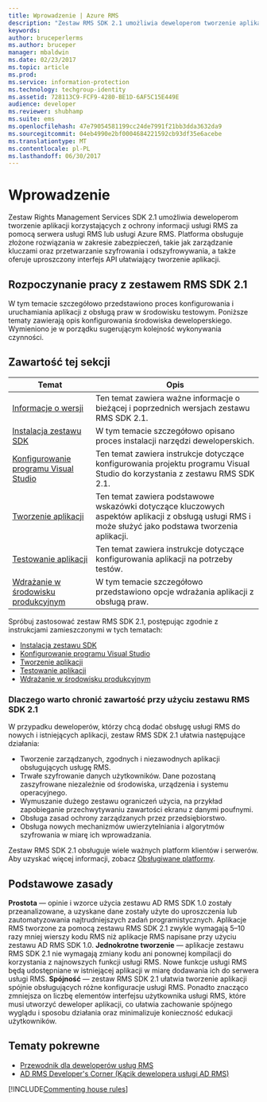 ```yaml
---
title: Wprowadzenie | Azure RMS
description: "Zestaw RMS SDK 2.1 umożliwia deweloperom tworzenie aplikacji korzystających z ochrony informacji usługi RMS."
keywords: 
author: bruceperlerms
ms.author: bruceper
manager: mbaldwin
ms.date: 02/23/2017
ms.topic: article
ms.prod: 
ms.service: information-protection
ms.technology: techgroup-identity
ms.assetid: 728113C9-FCF9-4280-BE1D-6AF5C15E449E
audience: developer
ms.reviewer: shubhamp
ms.suite: ems
ms.openlocfilehash: 47e79054581199cc24de7991f21bb3dda3632da9
ms.sourcegitcommit: 04eb4990e2bf0004684221592cb93df35e6acebe
ms.translationtype: MT
ms.contentlocale: pl-PL
ms.lasthandoff: 06/30/2017
---
```

# <a name="getting-started"></a>Wprowadzenie

Zestaw Rights Management Services SDK 2.1 umożliwia deweloperom tworzenie aplikacji korzystających z ochrony informacji usługi RMS za pomocą serwera usługi RMS lub usługi Azure RMS. Platforma obsługuje złożone rozwiązania w zakresie zabezpieczeń, takie jak zarządzanie kluczami oraz przetwarzanie szyfrowania i odszyfrowywania, a także oferuje uproszczony interfejs API ułatwiający tworzenie aplikacji.

## <a name="get-started-with-rms-sdk-21"></a>Rozpoczynanie pracy z zestawem RMS SDK 2.1

W tym temacie szczegółowo przedstawiono proces konfigurowania i uruchamiania aplikacji z obsługą praw w środowisku testowym. Poniższe tematy zawierają opis konfigurowania środowiska deweloperskiego. Wymieniono je w porządku sugerującym kolejność wykonywania czynności.

## <a name="in-this-sections"></a>Zawartość tej sekcji

| Temat | Opis |
|-------|-------------|
| [Informacje o wersji](release-notes-rtm.md) | Ten temat zawiera ważne informacje o bieżącej i poprzednich wersjach zestawu RMS SDK 2.1.|
| [Instalacja zestawu SDK](install-the-rms-sdk.md) | W tym temacie szczegółowo opisano proces instalacji narzędzi deweloperskich.|
| [Konfigurowanie programu Visual Studio](how-to-configure-a-visual-studio-project-to-use-the-ad-rms-sdk-2-0.md) | Ten temat zawiera instrukcje dotyczące konfigurowania projektu programu Visual Studio do korzystania z zestawu RMS SDK 2.1.|
| [Tworzenie aplikacji](developing-your-application.md) | Ten temat zawiera podstawowe wskazówki dotyczące kluczowych aspektów aplikacji z obsługą usługi RMS i może służyć jako podstawa tworzenia aplikacji.|
| [Testowanie aplikacji](how-to-set-up-your-test-environment.md) |Ten temat zawiera instrukcje dotyczące konfigurowania aplikacji na potrzeby testów.|
| [Wdrażanie w środowisku produkcyjnym](deploying-your-application.md) |W tym temacie szczegółowo przedstawiono opcje wdrażania aplikacji z obsługą praw.|


Spróbuj zastosować zestaw RMS SDK 2.1, postępując zgodnie z instrukcjami zamieszczonymi w tych tematach:

- [Instalacja zestawu SDK](install-the-rms-sdk.md)
- [Konfigurowanie programu Visual Studio](how-to-configure-a-visual-studio-project-to-use-the-ad-rms-sdk-2-0.md)
- [Tworzenie aplikacji](developing-your-application.md)
- [Testowanie aplikacji](how-to-set-up-your-test-environment.md)
- [Wdrażanie w środowisku produkcyjnym](deploying-your-application.md)

### <a name="why-use-rms-sdk-21-for-protecting-your-content"></a>Dlaczego warto chronić zawartość przy użyciu zestawu RMS SDK 2.1

W przypadku deweloperów, którzy chcą dodać obsługę usługi RMS do nowych i istniejących aplikacji, zestaw RMS SDK 2.1 ułatwia następujące działania:

-   Tworzenie zarządzanych, zgodnych i niezawodnych aplikacji obsługujących usługę RMS.
-   Trwałe szyfrowanie danych użytkowników. Dane pozostaną zaszyfrowane niezależnie od środowiska, urządzenia i systemu operacyjnego.
-   Wymuszanie dużego zestawu ograniczeń użycia, na przykład zapobieganie przechwytywaniu zawartości ekranu z danymi poufnymi.
-   Obsługa zasad ochrony zarządzanych przez przedsiębiorstwo.
-   Obsługa nowych mechanizmów uwierzytelniania i algorytmów szyfrowania w miarę ich wprowadzania.

Zestaw RMS SDK 2.1 obsługuje wiele ważnych platform klientów i serwerów. Aby uzyskać więcej informacji, zobacz [Obsługiwane platformy](supported-platforms.md).

## <a name="core-principles"></a>Podstawowe zasady

**Prostota** — opinie i wzorce użycia zestawu AD RMS SDK 1.0 zostały przeanalizowane, a uzyskane dane zostały użyte do uproszczenia lub zautomatyzowania najtrudniejszych zadań programistycznych. Aplikacje RMS tworzone za pomocą zestawu RMS SDK 2.1 zwykle wymagają 5–10 razy mniej wierszy kodu RMS niż aplikacje RMS napisane przy użyciu zestawu AD RMS SDK 1.0.
**Jednokrotne tworzenie** — aplikacje zestawu RMS SDK 2.1 nie wymagają zmiany kodu ani ponownej kompilacji do korzystania z najnowszych funkcji usługi RMS. Nowe funkcje usługi RMS będą udostępniane w istniejącej aplikacji w miarę dodawania ich do serwera usługi RMS.
**Spójność** — zestaw RMS SDK 2.1 ułatwia tworzenie aplikacji spójnie obsługujących różne konfiguracje usługi RMS. Ponadto znacząco zmniejsza on liczbę elementów interfejsu użytkownika usługi RMS, które musi utworzyć deweloper aplikacji, co ułatwia zachowanie spójnego wyglądu i sposobu działania oraz minimalizuje konieczność edukacji użytkowników.

## <a name="related-topics"></a>Tematy pokrewne

* [Przewodnik dla deweloperów usług RMS](developers-guide.md)
* [AD RMS Developer's Corner (Kącik dewelopera usługi AD RMS)](http://blogs.msdn.com/b/rms/)

[!INCLUDE[Commenting house rules](../includes/houserules.md)]
